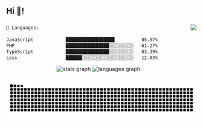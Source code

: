 <h2 align="left">Hi 👋!</h2>

###

<img align="right" height="150" src="https://media0.giphy.com/media/v1.Y2lkPTc5MGI3NjExcmNhdGVmeTRhYndob2w0ZnVla2Y1ZnJta3g2dXB4anFvaWQwZHV0ayZlcD12MV9pbnRlcm5hbF9naWZfYnlfaWQmY3Q9Zw/KicQlFsDHdhAs/giphy.gif"  />

```text
💬 Languages:

JavaScript            ██████████████████          85.97%
PHP                   ████████████████░░░░░░░░░   61.27%
TypeScript            ████████████████░░░░░░░░░   03.39%
Less                  ██████░░░░░░░░░░░░░░░░░░░   12.03%

```

<div align="center">
  <img src="https://github-readme-stats.vercel.app/api?username=Ngoc-Khanh&hide_title=false&hide_rank=false&show_icons=true&include_all_commits=true&count_private=true&disable_animations=false&theme=dracula&locale=en&hide_border=true&bg_color=00000000" height="150" alt="stats graph" />
  <img src="https://github-readme-stats.vercel.app/api/top-langs?username=Ngoc-Khanh&locale=en&hide_title=false&layout=compact&card_width=320&langs_count=5&theme=dracula&hide_border=true&bg_color=00000000" height="150" alt="languages graph"  />
<!--   <img src="https://github-readme-streak-stats.herokuapp.com/?user=Ngoc-Khanh&locale=en&hide_title=false&layout=compact&langs_count=5&theme=midnight-purple&hide_border=true&bg_color=0D1117" alt="GitHub Streak" width="50%" /> -->
</div>

###

<img src="https://raw.githubusercontent.com/Ngoc-Khanh/Ngoc-Khanh/output/snake.svg" alt="Snake animation" />

###
